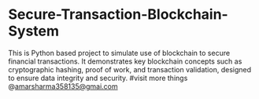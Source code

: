 # Secure-Transaction-Blockchain-System
This is Python based project to simulate use of blockchain to secure financial transactions. It demonstrates key blockchain concepts such as cryptographic hashing, proof of work, and transaction validation, designed to ensure data integrity and security.
#visit more things @amarsharma358135@gmai.com
